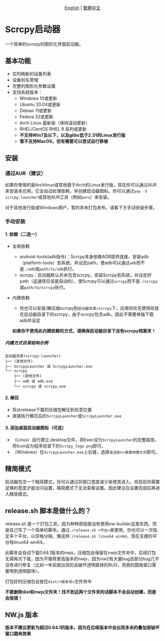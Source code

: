 <center> <a href="./README.md">English</a> | <a href="./README-zh_TW.md">繁體中文</a> </center>

# Scrcpy启动器
一个简单的scrcpy的图形化界面启动器。

## 基本功能
- 实时刷新的设备列表
- 设备别名管理
- 完整的图形化参数设置
- 支持系统版本：
    - Windows 10或更新
    - Ubuntu 20.04或更新
    - Debian 11或更新
    - Fedora 32或更新
    - Arch Linux 最新版（保持滚动更新）
    - RHEL/CentOS RHEL 9 系列或更新
    - **不支持Win7及以下，以及glibc低于2.31的Linux发行版**
    - **暂不支持MacOS，但有需要可以尝试自行移植**

## 安装
### 通过AUR（建议）
如果你使用的是Archlinux或其他基于Arch的Linux发行版，现在你可以通过AUR来安装本应用，它会自动处理依赖，并创建启动器图标。你可以通过`yay -S scrcpy-launcher`或其他AUR工具（例如`paru`）来安装。

对于其他发行版或Windows用户，暂时并未打包发布，请看下方手动安装步骤。

### 手动安装

#### 1. 依赖（二选一）
- 全局依赖
    - android-tools(adb指令)：Scrcpy本身依赖ADB提供连接，安装adb（platform-tools）到系统，并设定path，使adb可以通过`adb`而不是`./adb`或`path/to/adb`执行。 
    - scrcpy：启动器默认并未包含scrcpy，安装Scrcpy到系统，并设定好path（这通常应该是自动的），使Scrcpy可以通过`scrcpy`而不是`./scrcpy`或`path/to/scrcpy`执行。
- 内建依赖
    - 你也可以安装/解压缩scrcpy到`启动器目录/scrcpy`下，应用将优先使用存放在启动器目录下的scrcpy，由于scrcpy包含adb，因此不需要单独下载adb​​并设定

    **如果你不使用此内建依赖的方式，请确保启动器目录下没有scrcpy档案夹！**
##### 内建方式目录结构示例
```
启动器目录(scrcpy-launcher)
├── (其他文件)
├── ScrcpyLauncher 或 ScrcpyLauncher.exe
└── scrcpy
    ├── (其他文件)
    ├── adb 或 adb.exe
    └── scrcpy 或 scrcpy.exe
```
#### 2. 解压
- 将从release下载的压缩包解压到任意位置
- 直接执行解压后的`ScrcpyLauncher`或`ScrcpyLauncher.exe`
#### 3. 添加桌面启动器图标（可选）
- （Linux）自行建立.desktop文件，将Exec设为`ScrcpyLauncher`的完整路径，将Icon设为程序目录下的`Scrcpy_logo.png`即可。 
- （Windows）在`ScrcpyLauncher.exe`上右键，选择`发送到>>桌面快捷方式`即可。

## 精简模式
启动器包含一个精简模式，你可以通过将窗口宽度减少来使其进入，但目前你需要足够的宽度才能访问设置，精简模式下无法查看设置。因此建议在设置完成后再进入精简模式。

## release.sh 脚本是做什么的？
release.sh 是一个打包工具，因为种种原因我没有使用nw-builder这类东西，而是自己写了一个简单的脚本。通过`./release.sh <平台>`来使用，你也可以一次指定多个平台，以空格分隔，像这样`./release.sh linux64 win64`，现在支援的平台有linux64 win64。

此脚本会自动下载0.64.1版本的nwjs，压缩包会保留在nwjs文件夹中，后续打包无需再次下载，因为不推荐更高版本的nwjs，因为nw2有大量bug且部分bug几乎没有进行修复（比如一年前就出现的会破坏透明窗体的BUG，而我的圆角窗口需要用到透明窗体）。

打包好的压缩包会放在`dist/<版本号>`文件夹中

**不要删除dist和nwjs文件夹！找不到这两个文件夹的话脚本不会自动创建，而是会报错！**

## NW.js 版本
**版本不建议更新为超过0.64.1的版本，因为在后续版本中会出现多余的叠加层破坏窗口圆角效果**